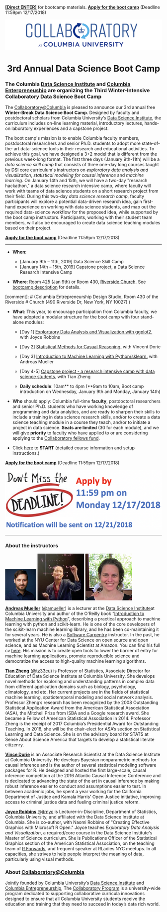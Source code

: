 [**[Direct ENTER]**](/Bootcamp-materials/) for bootcamp materials. [**Apply for the boot camp**](https://goo.gl/forms/1UiJgkoN2FFSMYBu1) (Deadline 11:59pm 12/17/2018)

![collaboratory logo](Misc-files/collaboratory2.png)

<p align="center">
<b> <H1 align="center"> 3rd Annual Data Science Boot Camp </H1> </b>
</p> 

### The Columbia [Data Science Institute](http://datascience.columbia.edu/) and [Columbia Enterpreneuship](http://entrepreneurship.columbia.edu/) are organizing the Third Winter-Intensive Collaboratory Data Science Boot Camp

The [Collaboratory@Columbia](http://collaboratory.columbia.edu/) is pleased to announce our 3rd annual free **Winter-Break Data Science Boot Camp**.  Designed by faculty and postdoctoral scholars from Columbia University’s [Data Science Institute](http://datascience.columbia.edu/), the curriculum includes on-line learning material, introductory lectures, hands-on laboratory experiences and a capstone project. 

The boot camp's mission is to enable Columbia faculty members, postdoctoral researchers and senior Ph.D. students to adopt more state-of-the-art data-science tools in their research and educational activities. To achieve this goal, we have designed a 3+2 model that is different from the previous week-long format. The first three days (January 9th-11th) will be a *data science skill camp* that consists of three one-day long courses taught by DSI core curriculum's instructors on *exploratory data analysis and visualization*, *statistical modeling for causal inference* and *machine learning*. On January 14th and 15th, we will have a two-day "research hackathon," a data science research intensive camp, where faculty will work with teams of data science students on a short research project from their field. During this two-day *data science research camp*, faculty participants will explore a potential data-driven research idea, gain first-hand experience on working with data science students, and map out the required data-science workflow for the proposed idea, while supported by the boot camp instructors. Participants, working with their student team members, will also be encouraged to create data science teaching modules based on their project. 

[**Apply for the boot camp**](https://goo.gl/forms/1UiJgkoN2FFSMYBu1) (Deadline 11:59pm 12/17/2018)

----

- **When**: 
	- [January 9th – 11th, 2019] Data Science Skill Camp
	- [January 14th – 15th, 2019] Capstone project, a Data Science Research Intensive Camp

- **Where**: Room 425 (Jan 9th) or Room 430, [Riverside Church](Misc-files/directions.pdf). See [bootcamp description](/Bootcamp-materials/README.md) for details.

[comment]: # (Columbia Entrepreneurship Design Studio, Room 430 of the Riverside # Church (490 Riverside Dr, New York, NY 10027) )

- **What**: This year, to encourage participation from Columbia faculty, we have adopted a modular structure for the boot camp with four stand-alone modules:

	- [Day 1] [Explortaory Data Analysis and Visualization with ggplot2.](/Bootcamp-materials/Day1-EDAV-ggplot2/) with Joyce Robbins
	- [Day 2] [Statistical Methods for Casual Reasoning.](/Bootcamp-materials/Day2-Causal-Inference/) with Vincent Dorie
	- [Day 3] [Introduction to Machine Learning with Python/sklearn.](/Bootcamp-materials/Day3-Machine-Learning/) with Andreas Mueller
	- [Day 4-5] [Capstone project - a research intensive camp with data science students.](/Bootcamp-materials/Day4&5-Project/) with Tian Zheng

	- **Daily schedule**: 10am** to 4pm (**9am to 10am, Boot camp introduction on Wednesday, January 9th and Monday, January 14th)

- **Who** should apply: Columbia full-time **faculty**, postdoctoral researchers and senior Ph.D. students who have working knowledge of programming and data analytics, and are ready to sharpen their skills to include a training in data science research skills, and/or to create a data science teaching module in a course they teach, and/or to initiate a project in data science. **Seats are limited** (30 for each module), and we will give **priority** to faculty who have applied to or are considering applying to the [Collaboratory fellows fund](http://entrepreneurship.columbia.edu/collaboratory/collaboratory-fellows-fund/).

- Click [here](https://github.com/DS-BootCamp-Collaboratory-Columbia/AY2017-2018-Winter/blob/master/Bootcamp-materials/README.md) to **START** (detailed course information and setup instructions.)

[**Apply for the boot camp**](https://goo.gl/forms/1UiJgkoN2FFSMYBu1) (Deadline 11:59pm 12/17/2018)

![deadline](Misc-files/deadline.png)

----
### About the instructors

![andy](Misc-files/andy.jpeg) ![tian](Misc-files/tian.jpeg) 
![joyce](Misc-files/joyce.png)

**[Andreas Mueller](http://amueller.github.io/)** ([@amueller](https://github.com/amueller)) is a lecturer at the [Data Science Institute](http://datascience.columbia.edu/)at Columbia University and author of the O’Reilly book “[Introduction to Machine Learning with Python](http://amueller.github.io/#book)”, describing a practical approach to machine learning with python and scikit-learn. He is one of the core developers of the scikit-learn machine learning library, and he has been co-maintaining it for several years. He is also a [Software Carpentry](http://software-carpentry.org/) instructor. In the past, he worked at the NYU Center for Data Science on open source and open science, and as Machine Learning Scientist at Amazon. You can find his full  cv [here](http://amueller.github.io/cv_andreas_mueller.pdf). His mission is to create open tools to lower the barrier of entry for machine learning applications, promote reproducible science and democratize the access to high-quality machine learning algorithms.

**[Tian Zheng](http://www.stat.columbia.edu/~tzheng/)** ([@tz33cu](https://github.com/tz33cu)) is Professor of Statistics, Associate Director for Education of Data Science Institute at Columbia University. She develops novel methods for exploring and understanding patterns in complex data from different application domains such as biology, psychology, climatology, and etc. Her current projects are in the fields of statistical machine learning, spatiotemporal modeling and social network analysis. Professor Zheng’s research has been recognized by the 2008 Outstanding Statistical Application Award from the American Statistical Association (ASA), the Mitchell Prize from ISBA and a Google research award. She became a Fellow of American Statistical Association in 2014. Professor Zheng is the receipt of 2017 Columbia’s Presidential Award for Outstanding Teaching. In 2018, she will be the chair-elect for ASA’s section on Statistical Learning and Data Science. She is on the advisory board for STATS at Sense About Science America that targets to develop a statistical literate citizenry.

**[Vince Dorie](https://github.com/vdorie)** is an Associate Research Scientist at the Data Science Institute at Columbia University. He develops Bayesian nonparametric methods for causal inference and is the author of several statistical modeling software packages for R. He designed and hosted the first large-scale, causal inference competition at the 2016 Atlantic Causal Inference Conference and is dedicated to advancing the state of the art in causal inference by making robust inference easier to conduct and assumptions easier to test. In between academic jobs, he spent a year working for the California Department of Justice and Kamala Harris' Open Justice initiative, improving access to criminal justice data and fueling criminal justice reform.

**[Joyce Robbins](https://github.com/jtr13)** [@jtrnyc](https://twitter.com/jtrnyc) is Lecturer-in-Discipline, Department of Statistics, Columbia University, and affiliated with the Data Science Institute at Columbia. She is co-author, with Naomi Robbins of "Creating Effective Graphics with Microsoft R Open." Joyce teaches *Exploratory Data Analysis and Visualization*, a required/core course in the Data Science Institute's Master of Science curriculum. She is Publications Officer of the Statistical Graphics section of the American Statistical Association, on the teaching team of [R Forwards](https://forwards.github.io/), and frequent speaker at RLadies NYC meetups. In all capacities, she strives to help people interpret the meaning of data, particularly using visual methods.


### About [Collaboratory@Columbia](http://collaboratory.columbia.edu/)
Jointly founded by Columbia University’s [Data Science Institute](http://datascience.columbia.edu/) and [Columbia Entrepreneurship](http://entrepreneurship.columbia.edu/), The [Collaboratory Program](http://collaboratory.columbia.edu/) is a university-wide program dedicated to supporting collaborative curricula innovations designed to ensure that all Columbia University students receive the education and training that they need to succeed in today’s data rich world.

